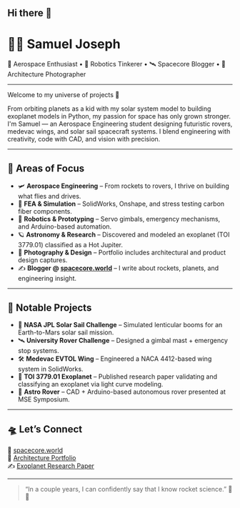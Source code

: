 ## Hi there 👋

# 👨‍🚀 Samuel Joseph

🌌 Aerospace Enthusiast • 🤖 Robotics Tinkerer • 🛰️ Spacecore Blogger • 📸 Architecture Photographer

---

Welcome to my universe of projects 🚀

From orbiting planets as a kid with my solar system model to building exoplanet models in Python, my passion for space has only grown stronger. I'm Samuel — an Aerospace Engineering student designing futuristic rovers, medevac wings, and solar sail spacecraft systems. I blend engineering with creativity, code with CAD, and vision with precision.

---

## 🧠 Areas of Focus

- 🛩️ **Aerospace Engineering** – From rockets to rovers, I thrive on building what flies and drives.
- 🔬 **FEA & Simulation** – SolidWorks, Onshape, and stress testing carbon fiber components.
- 🤖 **Robotics & Prototyping** – Servo gimbals, emergency mechanisms, and Arduino-based automation.
- 🪐 **Astronomy & Research** – Discovered and modeled an exoplanet (TOI 3779.01) classified as a Hot Jupiter.
- 📸 **Photography & Design** – Portfolio includes architectural and product design captures.
- ✍️ **Blogger @ [spacecore.world](https://spacecore.world)** – I write about rockets, planets, and engineering insight.

---

## 🔧 Notable Projects

- 🔭 **NASA JPL Solar Sail Challenge** – Simulated lenticular booms for an Earth-to-Mars solar sail mission.
- 🛰️ **University Rover Challenge** – Designed a gimbal mast + emergency stop systems.
- 🛠️ **Medevac EVTOL Wing** – Engineered a NACA 4412-based wing system in SolidWorks.
- 🔬 **TOI 3779.01 Exoplanet** – Published research paper validating and classifying an exoplanet via light curve modeling.
- 🤖 **Astro Rover** – CAD + Arduino-based autonomous rover presented at MSE Symposium.

---

## 🛸 Let’s Connect

🔗 [spacecore.world](https://spacecore.world)  
📸 [Architecture Portfolio](https://online.fliphtml5.com/wtdlv/nhmr/)  
✍️ [Exoplanet Research Paper](https://online.fliphtml5.com/wtdlv/nhmr/)  

---

> “In a couple years, I can confidently say that I know rocket science.” 🚀💥

